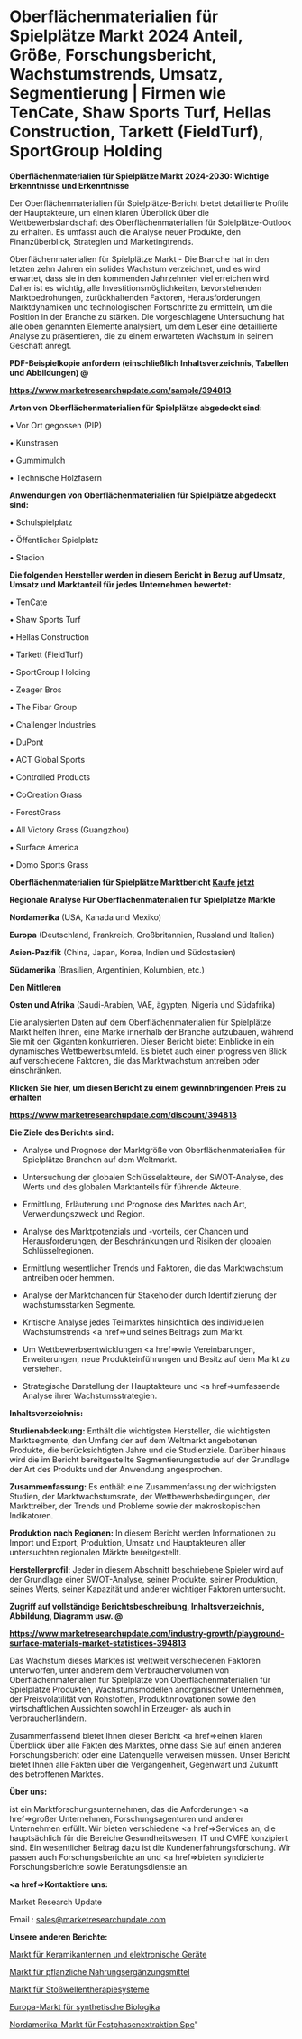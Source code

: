 # Oberflächenmaterialien für Spielplätze Markt 2024 Anteil, Größe, Forschungsbericht, Wachstumstrends, Umsatz, Segmentierung | Firmen wie TenCate, Shaw Sports Turf, Hellas Construction, Tarkett (FieldTurf), SportGroup Holding

<strong>Oberflächenmaterialien für Spielplätze Markt 2024-2030: Wichtige Erkenntnisse und Erkenntnisse</strong>

Der Oberflächenmaterialien für Spielplätze-Bericht bietet detaillierte Profile der Hauptakteure, um einen klaren Überblick über die Wettbewerbslandschaft des Oberflächenmaterialien für Spielplätze-Outlook zu erhalten. Es umfasst auch die Analyse neuer Produkte, den Finanzüberblick, Strategien und Marketingtrends.

Oberflächenmaterialien für Spielplätze Markt - Die Branche hat in den letzten zehn Jahren ein solides Wachstum verzeichnet, und es wird erwartet, dass sie in den kommenden Jahrzehnten viel erreichen wird. Daher ist es wichtig, alle Investitionsmöglichkeiten, bevorstehenden Marktbedrohungen, zurückhaltenden Faktoren, Herausforderungen, Marktdynamiken und technologischen Fortschritte zu ermitteln, um die Position in der Branche zu stärken. Die vorgeschlagene Untersuchung hat alle oben genannten Elemente analysiert, um dem Leser eine detaillierte Analyse zu präsentieren, die zu einem erwarteten Wachstum in seinem Geschäft anregt.



<strong><b>PDF-Beispielkopie anfordern (einschließlich Inhaltsverzeichnis, Tabellen und Abbildungen) @ </b></strong>

<strong><a href=https://www.marketresearchupdate.com/sample/394813>

<strong>https://www.marketresearchupdate.com/sample/394813</u></a></strong></strong>



<strong>Arten von Oberflächenmaterialien für Spielplätze abgedeckt sind:</strong>

• Vor Ort gegossen (PIP)

• Kunstrasen

• Gummimulch

• Technische Holzfasern



<strong>Anwendungen von Oberflächenmaterialien für Spielplätze abgedeckt sind:</strong>

• Schulspielplatz

• Öffentlicher Spielplatz

• Stadion



<strong>Die folgenden Hersteller werden in diesem Bericht in Bezug auf Umsatz, Umsatz und Marktanteil für jedes Unternehmen bewertet:</strong>

• TenCate

• Shaw Sports Turf

• Hellas Construction

• Tarkett (FieldTurf)

• SportGroup Holding

• Zeager Bros

• The Fibar Group

• Challenger Industries

• DuPont

• ACT Global Sports

• Controlled Products

• CoCreation Grass

• ForestGrass

• All Victory Grass (Guangzhou)

• Surface America

• Domo Sports Grass



<strong>Oberflächenmaterialien für Spielplätze Marktbericht <a href=https://www.marketresearchupdate.com/buynow/394813>Kaufe jetzt</a></strong>



<strong>Regionale Analyse Für Oberflächenmaterialien für Spielplätze Märkte</strong>



<strong>Nordamerika</strong> (USA, Kanada und Mexiko)



<strong>Europa</strong> (Deutschland, Frankreich, Großbritannien, Russland und Italien)



<strong>Asien-Pazifik</strong> (China, Japan, Korea, Indien und Südostasien)



<strong>Südamerika</strong> (Brasilien, Argentinien, Kolumbien, etc.)



<strong>Den Mittleren</strong> 

<strong>Osten und Afrika</strong> (Saudi-Arabien, VAE, ägypten, Nigeria und Südafrika)

Die analysierten Daten auf dem Oberflächenmaterialien für Spielplätze Markt helfen Ihnen, eine Marke innerhalb der Branche aufzubauen, während Sie mit den Giganten konkurrieren. Dieser Bericht bietet Einblicke in ein dynamisches Wettbewerbsumfeld. Es bietet auch einen progressiven Blick auf verschiedene Faktoren, die das Marktwachstum antreiben oder einschränken.



<strong>Klicken Sie hier, um diesen Bericht zu einem gewinnbringenden Preis zu erhalten
</strong>

<strong><a href=https://www.marketresearchupdate.com/discount/394813>https://www.marketresearchupdate.com/discount/394813</b></u></strong></a>



<strong>Die Ziele des Berichts sind:</strong>

- Analyse und Prognose der Marktgröße von Oberflächenmaterialien für Spielplätze Branchen auf dem Weltmarkt.

- Untersuchung der globalen Schlüsselakteure, der SWOT-Analyse, des Werts und des globalen Marktanteils für führende Akteure.

- Ermittlung, Erläuterung und Prognose des Marktes nach Art, Verwendungszweck und Region.

- Analyse des Marktpotenzials und -vorteils, der Chancen und Herausforderungen, der Beschränkungen und Risiken der globalen Schlüsselregionen.

- Ermittlung wesentlicher Trends und Faktoren, die das Marktwachstum antreiben oder hemmen.

- Analyse der Marktchancen für Stakeholder durch Identifizierung der wachstumsstarken Segmente.

- Kritische Analyse jedes Teilmarktes hinsichtlich des individuellen Wachstumstrends <a href=>und</a> seines Beitrags zum Markt.

- Um Wettbewerbsentwicklungen <a href=>wie</a> Vereinbarungen, Erweiterungen, neue Produkteinführungen und Besitz auf dem Markt zu verstehen.

- Strategische Darstellung der Hauptakteure und <a href=>umfas</a>sende Analyse ihrer Wachstumsstrategien.



<strong>Inhaltsverzeichnis:</strong>



<strong>Studienabdeckung:</strong> Enthält die wichtigsten Hersteller, die wichtigsten Marktsegmente, den Umfang der auf dem Weltmarkt angebotenen Produkte, die berücksichtigten Jahre und die Studienziele. Darüber hinaus wird die im Bericht bereitgestellte Segmentierungsstudie auf der Grundlage der Art des Produkts und der Anwendung angesprochen.



<strong>Zusammenfassung:</strong> Es enthält eine Zusammenfassung der wichtigsten Studien, der Marktwachstumsrate, der Wettbewerbsbedingungen, der Markttreiber, der Trends und Probleme sowie der makroskopischen Indikatoren.



<strong>Produktion nach Regionen:</strong> In diesem Bericht werden Informationen zu Import und Export, Produktion, Umsatz und Hauptakteuren aller untersuchten regionalen Märkte bereitgestellt.



<strong>Herstellerprofil:</strong> Jeder in diesem Abschnitt beschriebene Spieler wird auf der Grundlage einer SWOT-Analyse, seiner Produkte, seiner Produktion, seines Werts, seiner Kapazität und anderer wichtiger Faktoren untersucht.



<strong><b>Zugriff auf vollständige Berichtsbeschreibung, Inhaltsverzeichnis, Abbildung, Diagramm usw. @ </b></strong>

<strong><a href=https://www.marketresearchupdate.com/industry-growth/playground-surface-materials-market-statistices-394813>https://www.marketresearchupdate.com/industry-growth/playground-surface-materials-market-statistices-394813</a></strong>

Das Wachstum dieses Marktes ist weltweit verschiedenen Faktoren unterworfen, unter anderem dem Verbrauchervolumen von Oberflächenmaterialien für Spielplätze von Oberflächenmaterialien für Spielplätze Produkten, Wachstumsmodellen anorganischer Unternehmen, der Preisvolatilität von Rohstoffen, Produktinnovationen sowie den wirtschaftlichen Aussichten sowohl in Erzeuger- als auch in Verbraucherländern.

Zusammenfassend bietet Ihnen dieser Bericht <a href=>einen</a> klaren Überblick über alle Fakten des Marktes, ohne dass Sie auf einen anderen Forschungsbericht oder eine Datenquelle verweisen müssen. Unser Bericht bietet Ihnen alle Fakten über die Vergangenheit, Gegenwart und Zukunft des betroffenen Marktes.



<strong>Über uns:</strong>

 ist ein Marktforschungsunternehmen, das die Anforderungen <a href=>großer</a> Unternehmen, Forschungsagenturen und anderer Unternehmen erfüllt. Wir bieten verschiedene <a href=>Services</a> an, die hauptsächlich für die Bereiche Gesundheitswesen, IT und CMFE konzipiert sind. Ein wesentlicher Beitrag dazu ist die Kundenerfahrungsforschung. Wir passen auch Forschungsberichte an und <a href=>bieten</a> syndizierte Forschungsberichte sowie Beratungsdienste an.



<strong><a href=>Kontaktiere uns:</a></strong>

Market Research Update

Email : sales@marketresearchupdate.com



<strong>Unsere anderen Berichte:</strong>

<a href=https://www.linkedin.com/pulse/ceramic-antennas-electronic-devices-market-202->Markt für Keramikantennen und elektronische Geräte</a>

<a href=https://www.linkedin.com/pulse/herbal-nutritional-supplements-market-size-emerging>Markt für pflanzliche Nahrungsergänzungsmittel</a>

<a href=https://www.linkedin.com/pulse/shockwave-therapy-system-market-outlooks-2023>Markt für Stoßwellentherapiesysteme</a>

<a href=https://www.linkedin.com/pulse/europe-synthetic-biolog-market-2023-pointing>Europa-Markt für synthetische Biologika</a>

<a href=https://www.linkedin.com/pulse/north-america-solid-phase-extraction-spe-market-2030-see>Nordamerika-Markt für Festphasenextraktion Spe</a>"
